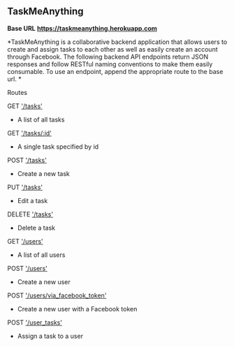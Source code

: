 **TaskMeAnything**
----
**Base URL**
**https://taskmeanything.herokuapp.com**

*TaskMeAnything is a collaborative backend application that allows users to create and assign tasks to each other as well as easily create an account through Facebook. The following backend API endpoints return JSON responses and follow RESTful naming conventions to make them easily consumable. To use an endpoint, append the appropriate route to the base url. *


Routes

GET ['/tasks'](docs/get_tasks.md)<br />
* A list of all tasks<br />

GET ['/tasks/:id'](docs/get_tasks_id.md)<br />
* A single task specified by id<br />

POST ['/tasks'](docs/post_tasks.md)<br />
* Create a new task<br />

PUT ['/tasks'](docs/put_tasks_id.md)<br />
* Edit a task

DELETE ['/tasks'](docs/delete_tasks_id.md)<br />
* Delete a task<br />

GET ['/users'](docs/get_users.md)<br />
* A list of all users<br />

POST ['/users'](docs/post_users.md)<br />
* Create a new user<br />

POST ['/users/via_facebook_token'](docs/post_users_via_facebook_token.md)<br />
* Create a new user with a Facebook token<br />

POST ['/user_tasks'](docs/post_user_tasks.md)<br />
* Assign a task to a user<br />
